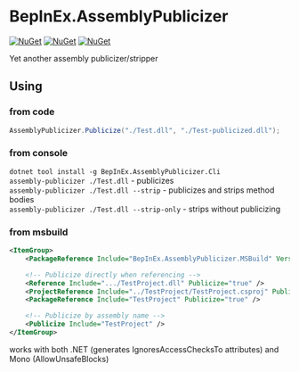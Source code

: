 # BepInEx.AssemblyPublicizer

[![NuGet](https://img.shields.io/nuget/v/BepInEx.AssemblyPublicizer?label=BepInEx.AssemblyPublicizer&logo=NuGet)](https://www.nuget.org/packages/BepInEx.AssemblyPublicizer)
[![NuGet](https://img.shields.io/nuget/v/BepInEx.AssemblyPublicizer.MSBuild?label=BepInEx.AssemblyPublicizer.MSBuild&logo=NuGet)](https://www.nuget.org/packages/BepInEx.AssemblyPublicizer.MSBuild)
[![NuGet](https://img.shields.io/nuget/v/BepInEx.AssemblyPublicizer.Cli?label=BepInEx.AssemblyPublicizer.Cli&logo=NuGet)](https://www.nuget.org/packages/BepInEx.AssemblyPublicizer.Cli)

Yet another assembly publicizer/stripper

## Using

### from code
```cs
AssemblyPublicizer.Publicize("./Test.dll", "./Test-publicized.dll");
```

### from console
`dotnet tool install -g BepInEx.AssemblyPublicizer.Cli`  
`assembly-publicizer ./Test.dll` - publicizes  
`assembly-publicizer ./Test.dll --strip` - publicizes and strips method bodies  
`assembly-publicizer ./Test.dll --strip-only` - strips without publicizing  

### from msbuild
```xml
<ItemGroup>
    <PackageReference Include="BepInEx.AssemblyPublicizer.MSBuild" Version="0.4.1" PrivateAssets="all" />

    <!-- Publicize directly when referencing -->
    <Reference Include=".../TestProject.dll" Publicize="true" />
    <ProjectReference Include="../TestProject/TestProject.csproj" Publicize="true" />
    <PackageReference Include="TestProject" Publicize="true" />

    <!-- Publicize by assembly name -->
    <Publicize Include="TestProject" />
</ItemGroup>
```

works with both .NET (generates IgnoresAccessChecksTo attributes) and Mono (AllowUnsafeBlocks)
